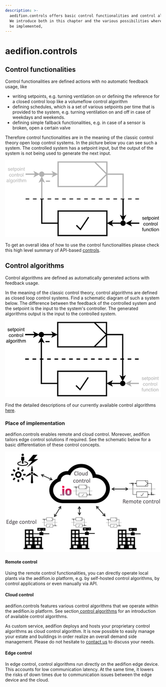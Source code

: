 ```yaml
---
description: >-
  aedifion.controls offers basic control functionalities and control algorithms.
  We introduce both in this chapter and the various possibilities where they can
  be implemented,
---
```


# aedifion.controls

## Control functionalities

Control functionalities are defined actions with no automatic feedback usage, like

* writing setpoints, e.g. turning ventilation on or defining the reference for a closed control loop like a volumeflow control algorithm
* defining schedules, which is a set of various setpoints per time that is provided to the system, e.g. turning ventilation on and off in case of weekdays and weekends.
* defining simple fallback functionalities, e.g. in case of a sensor is broken, open a certain valve

Therefore control functionalities are in the meaning of the classic control theory open loop control systems. In the picture below you can see such a system. The controlled system has a setpoint input, but the output of the system is not being used to generate the next input.

![open loop control system to explain concept of control functionalities](.gitbook/assets/bildschirmfoto-2019-03-05-um-10.14.09.png)

To get an overall idea of how to use the control functionalities please check this high level summary of API-based [controls](developers/api-documentation/guides-and-tutorials/setpoints-and-schedules.md).

## Control algorithms

Control algorithms are defined as automatically generated actions with feedback usage.

In the meaning of the classic control theory, control algorithms are defined as closed loop control systems. Find a schematic diagram of such a system below. The difference between the feedback of the controlled system and the setpoint is the input to the system's controller. The generated algorithms output is the input to the controlled system.

![closed loop control system to explain concept of control algorithms](.gitbook/assets/bildschirmfoto-2019-03-05-um-10.21.10.png)

Find the detailed descriptions of our currently available control algorithms [here](engineers/specifications/controls.md).

### Place of implementation

aedifion.controls enables remote and cloud control. Moreover, aedifion tailors edge control solutions if required. See the schematic below for a basic differentiation of these control concepts.



![Differentiation of control concepts](.gitbook/assets/bildschirmfoto-2019-02-28-um-12.46.03.png)

#### Remote control

Using the remote control functionalities, you can directly operate local plants via the aedifion.io platform, e.g. by self-hosted control algorithms, by control applications or even manually via API.

#### Cloud control

aedifion.controls features various control algorithms that we operate within the aedifion.io platform. See section[ control algorithms](aedifion.controls.md#control-algorithms) for an introduction of available control algorithms.

As custom service, aedifion deploys and hosts your proprietary control algorithms as cloud control algorithm. It is now possible to easily manage your estate and buildings in order realize an overall demand side management. Please do not hesitate to [contact us](contact.md) to discuss your needs. 

#### Edge control

In edge control, control algorithms run directly on the aedifion edge device. This accounts for low communication latency. At the same time, it lowers the risks of down times due to communication issues between the edge device and the cloud. 


